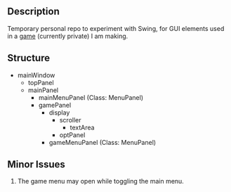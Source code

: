 ## Description
Temporary personal repo to experiment with Swing, for GUI elements used in a [game](https://github.com/Senozoid/ZenChron) (currently private) I am making.

## Structure
* mainWindow
    * topPanel
    * mainPanel
      * mainMenuPanel (Class: MenuPanel)
      * gamePanel
        * display
          * scroller
            * textArea
          * optPanel
        * gameMenuPanel (Class: MenuPanel)

## Minor Issues
1. The game menu may open while toggling the main menu.
